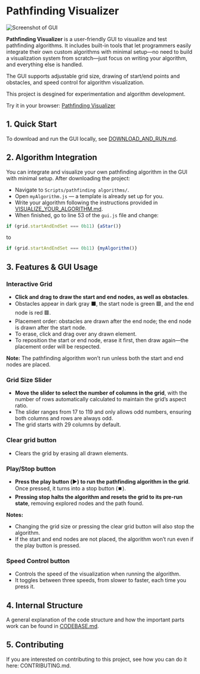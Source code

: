 # Pathfinding Visualizer

![Screenshot of GUI](https://github.com/user-attachments/assets/77c0bd74-8135-46a2-86b5-cf0826bdea4a)


**Pathfinding Visualizer** is a user-friendly GUI to visualize and test pathfinding algorithms. It includes built-in tools that let programmers easily integrate their own custom algorithms with minimal setup—no need to build a visualization system from scratch—just focus on writing your algorithm, and everything else is handled.

The GUI supports adjustable grid size, drawing of start/end points and obstacles, and speed control for algorithm visualization.

This project is desgined for experimentation and algorithm development.

Try it in your browser: [Pathfinding Visualizer](https://joaquin-e-serraiti.github.io/pathfinding-visualizer/)

## 1. Quick Start

To download and run the GUI locally, see [DOWNLOAD_AND_RUN.md](./DOWNLOAD_AND_RUN.md).

## 2. Algorithm Integration

You can integrate and visualize your own pathfinding algorithm in the GUI with minimal setup. After downloading the project:

- Navigate to `Scripts/pathfinding algorithms/`.
- Open `myAlgorithm.js` — a template is already set up for you.
- Write your algorithm following the instructions provided in [VISUALIZE_YOUR_ALGORITHM.md](./VISUALIZE_YOUR_ALGORITHM.md).
- When finished, go to line 53 of the `gui.js` file and change:

```js
if (grid.startAndEndSet === 0b11) {aStar()}
```

to

```js
if (grid.startAndEndSet === 0b11) {myAlgorithm()}
```


## 3. Features & GUI Usage

### Interactive Grid

- **Click and drag to draw the start and end nodes, as well as obstacles**.
- Obstacles appear in dark gray :black_large_square:, the start node is green :green_square:, and the end node is red :red_square:.
- Placement order: obstacles are drawn after the end node; the end node is drawn after the start node.
- To erase, click and drag over any drawn element.
- To reposition the start or end node, erase it first, then draw again—the placement order will be respected.

**Note:** The pathfinding algorithm won’t run unless both the start and end nodes are placed.

### Grid Size Slider

- **Move the slider to select the number of columns in the grid**, with the number of rows automatically calculated to maintain the grid’s aspect ratio.
- The slider ranges from 17 to 119 and only allows odd numbers, ensuring both columns and rows are always odd.
- The grid starts with 29 columns by default.

### Clear grid button

- Clears the grid by erasing all drawn elements.

### Play/Stop button

- **Press the play button (▶️) to run the pathfinding algorithm in the grid**. Once pressed, it turns into a stop button (⏹️).
- **Pressing stop halts the algorithm and resets the grid to its pre-run state**, removing explored nodes and the path found.

**Notes:**
- Changing the grid size or pressing the clear grid button will also stop the algorithm.
- If the start and end nodes are not placed, the algorithm won’t run even if the play button is pressed.

### Speed Control button

- Controls the speed of the visualization when running the algorithm.
- It toggles between three speeds, from slower to faster, each time you press it.

## 4. Internal Structure

A general explanation of the code structure and how the important parts work can be found in [CODEBASE.md](./CODEBASE.md).

## 5. Contributing

If you are interested on contributing to this project, see how you can do it here: CONTRIBUTING.md.
